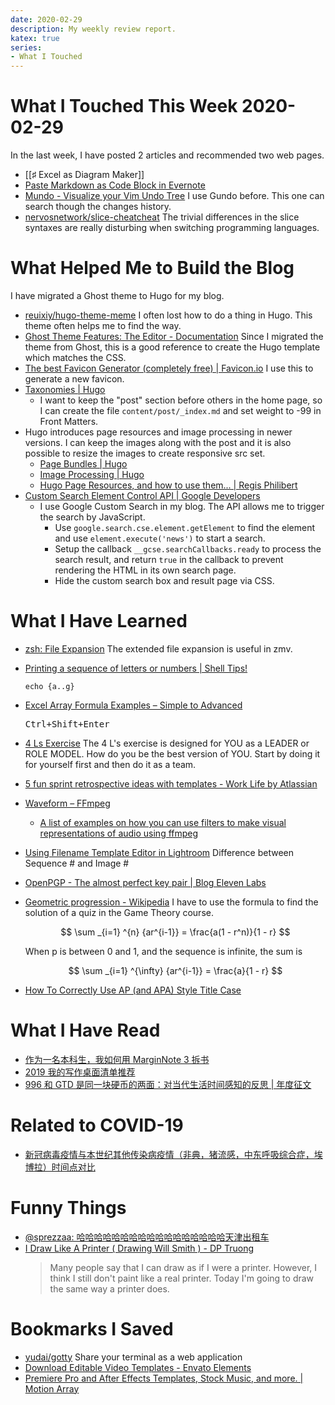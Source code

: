 ```yaml
---
date: 2020-02-29
description: My weekly review report.
katex: true
series:
- What I Touched
---
```


# What I Touched This Week 2020-02-29

In the last week, I have posted 2 articles and recommended two web pages.

* [[♯ Excel as Diagram Maker]]
* [Paste Markdown as Code Block in Evernote](https://gist.github.com/9be340cba58cb459ed265f49202a05bf)
* [Mundo - Visualize your Vim Undo Tree](https://simnalamburt.github.io/vim-mundo/)
    I use Gundo before. This one can search though the changes history.
* [nervosnetwork/slice-cheatcheat](https://github.com/nervosnetwork/slice-cheatcheat)
    The trivial differences in the slice syntaxes are really disturbing when switching programming languages.

<!--more-->

# What Helped Me to Build the Blog

I have migrated a Ghost theme to Hugo for my blog.

-   [reuixiy/hugo-theme-meme](https://github.com/reuixiy/hugo-theme-meme)
    I often lost how to do a thing in Hugo. This theme often helps me to find the way.
-   [Ghost Theme Features: The Editor - Documentation](https://ghost.org/docs/api/v3/handlebars-themes/editor/)
    Since I migrated the theme from Ghost, this is a good reference to create the Hugo template which matches the CSS.
-   [The best Favicon Generator (completely free) | Favicon.io](https://favicon.io/favicon-generator/)
    I use this to generate a new favicon.
-   [Taxonomies | Hugo](https://gohugo.io/content-management/taxonomies/)
    -   I want to keep the "post" section before others in the home page, so I can create the file `content/post/_index.md` and set weight to -99 in Front Matters.
-   Hugo introduces page resources and image processing in newer versions. I can keep the images along with the post and it is also possible to resize the images to create responsive src set.
    -   [Page Bundles | Hugo](https://gohugo.io/content-management/page-bundles/)
    -   [Image Processing | Hugo](http://gohugo.io/content-management/image-processing/)
    -   [Hugo Page Resources, and how to use them... | Regis Philibert](https://regisphilibert.com/blog/2018/01/hugo-page-resources-and-how-to-use-them/)
-   [Custom Search Element Control API | Google Developers](https://developers.google.com/custom-search/docs/element)
    -   I use Google Custom Search in my blog. The API allows me to trigger the search by JavaScript.
        -   Use `google.search.cse.element.getElement` to find the element and use `element.execute('news')` to start a search.
        -   Setup the callback `__gcse.searchCallbacks.ready` to process the search result, and return `true` in the callback to prevent rendering the HTML in its own search page.
        -   Hide the custom search box and result page via CSS.

# What I Have Learned
-   [zsh: File Expansion](http://zsh.sourceforge.net/Doc/Release/Expansion.html)
    The extended file expansion is useful in zmv.

-   [Printing a sequence of letters or numbers | Shell Tips!](https://www.shell-tips.com/2008/01/14/printing-a-sequence-of-letters-or-numbers/)

    ```
    echo {a..g}
    ```

-   [Excel Array Formula Examples – Simple to Advanced](https://www.vertex42.com/blog/excel-formulas/array-formula-examples.html)

    <kbd>Ctrl+Shift+Enter</kbd>

-   [4 Ls Exercise](https://trello.com/templates/personal/4-ls-exercise-Bay7DwxN)
    The 4 L's exercise is designed for YOU as a LEADER or ROLE MODEL. How do you be the best version of YOU. Start by doing it for yourself first and then do it as a team.
-   [5 fun sprint retrospective ideas with templates - Work Life by Atlassian](https://www.atlassian.com/blog/jira-software/5-fun-sprint-retrospective-ideas-templates)
-   [Waveform – FFmpeg](https://trac.ffmpeg.org/wiki/Waveform)
    -   [A list of examples on how you can use filters to make visual representations of audio using ffmpeg](https://gist.github.com/seyoum/4455e9bed74241bfbd640a8083fd38b3)
-   [Using Filename Template Editor in Lightroom](https://photographylife.com/using-filename-template-editor-in-lightroom)
    Difference between Sequence \# and Image \#
-   [OpenPGP - The almost perfect key pair | Blog Eleven Labs](https://blog.eleven-labs.com/en/openpgp-almost-perfect-key-pair-part-1/)
-   [Geometric progression - Wikipedia](http://en.wikipedia.org/wiki/Geometric_progression)
    I have to use the formula to find the solution of a quiz in the Game Theory course.

    $$ \sum _{i=1} ^{n} {ar^{i-1}} = \frac{a(1 - r^n)}{1 - r} $$

    When p is between 0 and 1, and the sequence is infinite, the sum is

    $$ \sum _{i=1} ^{\infty} {ar^{i-1}} = \frac{a}{1 - r} $$

-   [How To Correctly Use AP (and APA) Style Title Case](https://www.bkacontent.com/how-to-correctly-use-apa-style-title-case/)

# What I Have Read
-   [作为一名本科生，我如何用 MarginNote 3 拆书](https://sspai.com/post/58621)
-   [2019 我的写作桌面清单推荐](https://sspai.com/post/58833)
-   [996 和 GTD 是同一块硬币的两面：对当代生活时间感知的反思 | 年度征文](https://sspai.com/post/58829)

# Related to COVID-19

-   [新冠病毒疫情与本世纪其他传染病疫情（非典，猪流感，中东呼吸综合症，埃博拉）时间点对比](https://twitter.com/doitian/status/1231077127765872641)

# Funny Things
-   [@sprezzaa: 哈哈哈哈哈哈哈哈哈哈哈哈哈哈哈哈哈天津出租车](https://twitter.com/doitian/status/1228704476497879046)
-   [I Draw Like A Printer ( Drawing Will Smith ) - DP Truong](https://www.youtube.com/watch?v=qyW12gDeWPI)
    > Many people say that I can draw as if I were a printer. However, I think I still don't paint like a real printer. Today I'm going to draw the same way a printer does.

# Bookmarks I Saved
-   [yudai/gotty](https://github.com/yudai/gotty)
    Share your terminal as a web application
-   [Download Editable Video Templates - Envato Elements](https://elements.envato.com/video-templates/compatible-with-final-cut-pro?_ga=2.21989499.1362849140.1582036564-1530649263.1582036564&_gac=1.82340580.1582036564.Cj0KCQiAs67yBRC7ARIsAF49CdW27V0CoORg_po279xQMz_hIboHKSI8iY8dqXac94QJerBXlyTRLCkaAhagEALw_wcB)
-   [Premiere Pro and After Effects Templates, Stock Music, and more. | Motion Array](https://motionarray.com/browse?date_added=last-6-months&sort_by=most-popular&categories=final-cut-pro-templates&page=1&gclid=Cj0KCQiAs67yBRC7ARIsAF49CdWyiyz0rfky95TcmZJpB3MDW4JiCR0JuceuEH3swrYWOs2aLxio11waAjTCEALw_wcB)


